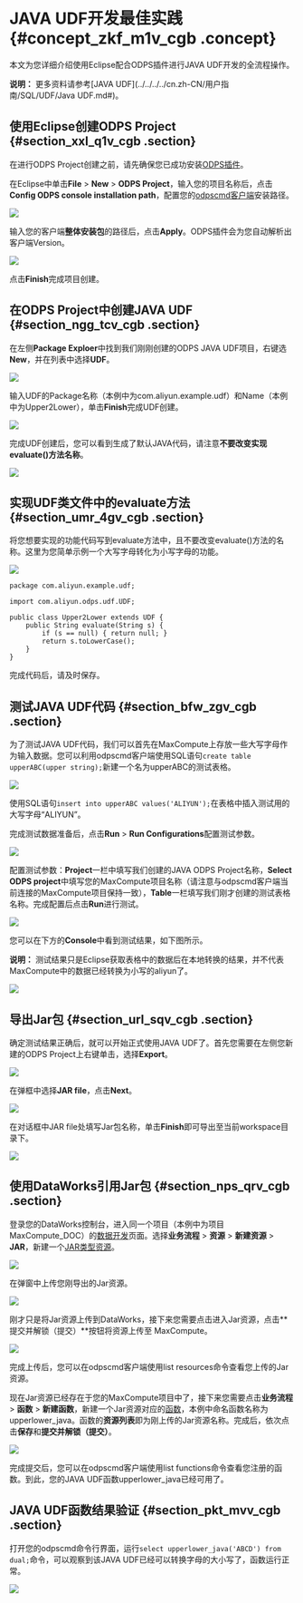 # JAVA UDF开发最佳实践 {#concept_zkf_m1v_cgb .concept}

本文为您详细介绍使用Eclipse配合ODPS插件进行JAVA UDF开发的全流程操作。

**说明：** 更多资料请参考[JAVA UDF](../../../../cn.zh-CN/用户指南/SQL/UDF/Java UDF.md#)。

## 使用Eclipse创建ODPS Project {#section_xxl_q1v_cgb .section}

在进行ODPS Project创建之前，请先确保您已成功安装[ODPS插件](../../../../cn.zh-CN/工具及下载/Eclipse开发插件/安装Eclipse插件.md#)。

在Eclipse中单击**File** \> **New** \> **ODPS Project**，输入您的项目名称后，点击**Config ODPS console installation path**，配置您的[odpscmd客户端](../../../../cn.zh-CN/工具及下载/客户端.md#)安装路径。

![](http://static-aliyun-doc.oss-cn-hangzhou.aliyuncs.com/assets/img/79958/154501336134302_zh-CN.png)

输入您的客户端**整体安装包**的路径后，点击**Apply**。ODPS插件会为您自动解析出客户端Version。

![](http://static-aliyun-doc.oss-cn-hangzhou.aliyuncs.com/assets/img/79958/154501336234304_zh-CN.png)

点击**Finish**完成项目创建。

## 在ODPS Project中创建JAVA UDF {#section_ngg_tcv_cgb .section}

在左侧**Package Exploer**中找到我们刚刚创建的ODPS JAVA UDF项目，右键选**New**，并在列表中选择**UDF**。

![](http://static-aliyun-doc.oss-cn-hangzhou.aliyuncs.com/assets/img/79958/154501336234311_zh-CN.png)

输入UDF的Package名称（本例中为com.aliyun.example.udf）和Name（本例中为Upper2Lower），单击**Finish**完成UDF创建。

![](http://static-aliyun-doc.oss-cn-hangzhou.aliyuncs.com/assets/img/79958/154501336234316_zh-CN.png)

完成UDF创建后，您可以看到生成了默认JAVA代码，请注意**不要改变实现evaluate\(\)方法名称**。

![](http://static-aliyun-doc.oss-cn-hangzhou.aliyuncs.com/assets/img/79958/154501336234317_zh-CN.png)

## 实现UDF类文件中的evaluate方法 {#section_umr_4gv_cgb .section}

将您想要实现的功能代码写到evaluate方法中，且不要改变evaluate\(\)方法的名称。这里为您简单示例一个大写字母转化为小写字母的功能。

![](http://static-aliyun-doc.oss-cn-hangzhou.aliyuncs.com/assets/img/79958/154501336234318_zh-CN.png)

```
package com.aliyun.example.udf;

import com.aliyun.odps.udf.UDF;

public class Upper2Lower extends UDF {
    public String evaluate(String s) {
        if (s == null) { return null; }
        return s.toLowerCase();
    }
}
```

完成代码后，请及时保存。

## 测试JAVA UDF代码 {#section_bfw_zgv_cgb .section}

为了测试JAVA UDF代码，我们可以首先在MaxCompute上存放一些大写字母作为输入数据。您可以利用odpscmd客户端使用SQL语句`create table upperABC(upper string);`新建一个名为upperABC的测试表格。

![](http://static-aliyun-doc.oss-cn-hangzhou.aliyuncs.com/assets/img/79958/154501336234320_zh-CN.png)

使用SQL语句`insert into upperABC values('ALIYUN');`在表格中插入测试用的大写字母“ALIYUN”。

完成测试数据准备后，点击**Run** \> **Run Configurations**配置测试参数。

![](http://static-aliyun-doc.oss-cn-hangzhou.aliyuncs.com/assets/img/79958/154501336234322_zh-CN.png)

配置测试参数：**Project**一栏中填写我们创建的JAVA ODPS Project名称，**Select ODPS project**中填写您的MaxCompute项目名称（请注意与odpscmd客户端当前连接的MaxCompute项目保持一致），**Table**一栏填写我们刚才创建的测试表格名称。完成配置后点击**Run**进行测试。

![](http://static-aliyun-doc.oss-cn-hangzhou.aliyuncs.com/assets/img/79958/154501336234324_zh-CN.png)

您可以在下方的**Console**中看到测试结果，如下图所示。

**说明：** 测试结果只是Eclipse获取表格中的数据后在本地转换的结果，并不代表MaxCompute中的数据已经转换为小写的aliyun了。

![](http://static-aliyun-doc.oss-cn-hangzhou.aliyuncs.com/assets/img/79958/154501336234326_zh-CN.png)

## 导出Jar包 {#section_url_sqv_cgb .section}

确定测试结果正确后，就可以开始正式使用JAVA UDF了。首先您需要在左侧您新建的ODPS Project上右键单击，选择**Export**。

![](http://static-aliyun-doc.oss-cn-hangzhou.aliyuncs.com/assets/img/79958/154501336234328_zh-CN.png)

在弹框中选择**JAR file**，点击**Next**。

![](http://static-aliyun-doc.oss-cn-hangzhou.aliyuncs.com/assets/img/79958/154501336234329_zh-CN.png)

在对话框中JAR file处填写Jar包名称，单击**Finish**即可导出至当前workspace目录下。

![](http://static-aliyun-doc.oss-cn-hangzhou.aliyuncs.com/assets/img/79958/154501336234330_zh-CN.png)

## 使用DataWorks引用Jar包 {#section_nps_qrv_cgb .section}

登录您的DataWorks控制台，进入同一个项目（本例中为项目MaxCompute\_DOC）的[数据开发](../../../../cn.zh-CN/使用指南/数据开发/界面功能/界面功能点介绍.md#)页面。选择**业务流程** \> **资源** \> **新建资源** \> **JAR**，新建一个[JAR类型资源](../../../../cn.zh-CN/使用指南/数据开发/业务流程/资源.md#ul_u5d_411_t2b)。

![](http://static-aliyun-doc.oss-cn-hangzhou.aliyuncs.com/assets/img/79958/154501336334331_zh-CN.png)

在弹窗中上传您刚导出的Jar资源。

![](http://static-aliyun-doc.oss-cn-hangzhou.aliyuncs.com/assets/img/79958/154501336334334_zh-CN.png)

刚才只是将Jar资源上传到DataWorks，接下来您需要点击进入Jar资源，点击**提交并解锁（提交）**按钮将资源上传至 MaxCompute。

![](http://static-aliyun-doc.oss-cn-hangzhou.aliyuncs.com/assets/img/79958/154501336334335_zh-CN.png)

完成上传后，您可以在odpscmd客户端使用list resources命令查看您上传的Jar资源。

现在Jar资源已经存在于您的MaxCompute项目中了，接下来您需要点击**业务流程** \> **函数** \> **新建函数**，新建一个Jar资源对应的[函数](../../../../cn.zh-CN/使用指南/数据开发/业务流程/注册函数.md#)，本例中命名函数名称为upperlower\_java。函数的**资源列表**即为刚上传的Jar资源名称。完成后，依次点击**保存**和**提交并解锁（提交）**。

![](http://static-aliyun-doc.oss-cn-hangzhou.aliyuncs.com/assets/img/79958/154501336334337_zh-CN.png)

完成提交后，您可以在odpscmd客户端使用list functions命令查看您注册的函数。到此，您的JAVA UDF函数upperlower\_java已经可用了。

## JAVA UDF函数结果验证 {#section_pkt_mvv_cgb .section}

打开您的odpscmd命令行界面，运行`select upperlower_java('ABCD') from dual;`命令，可以观察到该JAVA UDF已经可以转换字母的大小写了，函数运行正常。

![](http://static-aliyun-doc.oss-cn-hangzhou.aliyuncs.com/assets/img/79958/154501336334338_zh-CN.png)

